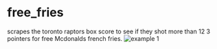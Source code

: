 # free_fries

scrapes the toronto raptors box score to see if they shot more than 12 3 pointers for free Mcdonalds french fries.
![example 1](https://i.imgur.com/Opis3Cc.png)
